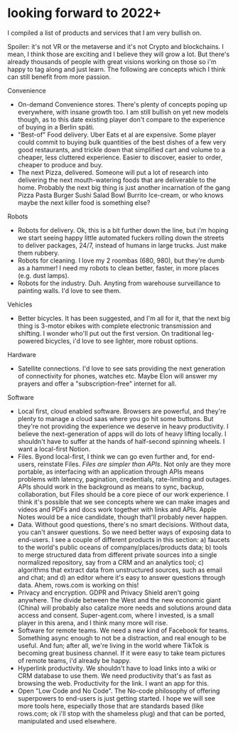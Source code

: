 # looking forward to 2022+

I compiled a list of products and services that I am very bullish on.

Spoiler: it's not VR or the metaverse and it's not Crypto and blockchains. I mean, I think those are exciting and I believe they will grow a lot. But there's already thousands of people with great visions working on those so i'm happy to tag along and just learn. The following are concepts which I think can still benefit from more passion.

Convenience
- On-demand Convenience stores. There's plenty of concepts poping up everywhere, with insane growth too. I am still bullish on yet new models though, as to this date existing player don't compare to the experience of buying in a Berlin späti.
- "Best-of" Food delivery. Uber Eats et al are expensive. Some player could commit to buying bulk quantities of the best dishes of a few very good restaurants, and trickle down that simplified cart and volume to a cheaper, less cluttered experience. Easier to discover, easier to order, cheaper to produce and buy.
- The next Pizza, delivered. Someone will put a lot of research into delivering the next mouth-watering foods that are deliverable to the home. Probably the next big thing is just another incarnation of the gang Pizza Pasta Burger Sushi Salad Bowl Burrito Ice-cream, or who knows maybe the next killer food is something else?

Robots
- Robots for delivery. Ok, this is a bit further down the line, but i'm hoping we start seeing happy little automated fuckers rolling down the streets to deliver packages, 24/7, instead of humans in large trucks. Just make them rubbery.
- Robots for cleaning. I love my 2 roombas (680, 980), but they're dumb as a hammer! I need my robots to clean better, faster, in more places (e.g. dust lamps).
- Robots for the industry. Duh. Anyting from warehouse surveillance to painting walls. I'd love to see them.

Vehicles
- Better bicycles. It has been suggested, and I'm all for it, that the next big thing is 3-motor ebikes with complete electronic transmission and shifting. I wonder who'll put out the first version. On traditional leg-powered bicycles, i'd love to see lighter, more robust options.

Hardware
- Satellite connections. I'd love to see sats providing the next generation of connectivity for phones, watches etc. Maybe Elon will answer my prayers and offer a "subscription-free" internet for all.

Software 
- Local first, cloud enabled software. Browsers are powerful, and they're plenty to manage a cloud saas where you go hit some buttons. But they're not providing the experience we deserve in heavy productivity. I believe the next-generation of apps will do lots of heavy lifting locally. I shouldn't have to suffer at the hands of half-second spinning wheels. I want a local-first Notion.
- Files. Byond local-first, I think we can go even further and, for end-users, reinstate Files. *Files are simpler than APIs*. Not only are they more portable, as interfacing with an application through APIs means problems with latency, pagination, credentials, rate-limiting and outages. APIs should work in the background as means to sync, backup, collaboration, but Files should be a core piece of our work experience. I think it's possible that we see concepts where we can make images and videos and PDFs and docs work together with links and APIs. Apple Notes would be a nice candidate, though that'll probably never happen.
- Data. Without good questions, there's no smart decisions. Without data, you can't answer questions. So we need better ways of exposing data to end-users. I see a couple of different products in this section: a) faucets to the world's public oceans of company/places/products data; b) tools to merge structured data from different private sources into a single normalized repository, say from a CRM and an analytics tool; c) algorithms that extract data from unstructured sources, such as email and chat; and d) an editor where it's easy to answer questions through data. Ahem, rows.com is working on this!
- Privacy and encryption. GDPR and Privacy Shield aren't going anywhere. The divide between the West and the new economic giant (China) will probably also catalize more needs and solutions around data access and consent. Super-agent.com, where I invested, is a small player in this arena, and I think many more will rise.
- Software for remote teams. We need a new kind of Facebook for teams. Something async enough to not be a distraction, and real enough to be useful. And fun; after all, we're living in the world where TikTok is becoming great business channel. If it were easy to take team pictures of remote teams, i'd already be happy.
- Hyperlink productivity. We shouldn't have to load links into a wiki or CRM database to use them. We need productivity that's as fast as browsing the web. Productivity for the link. I want an app for this.
- Open "Low Code and No Code". The No-code philosophy of offering superpowers to end-users is just getting started. I hope we will see more tools here, especially those that are standards based (like rows.com; ok i'll stop with the shameless plug) and that can be ported, manipulated and used elsewhere. 


